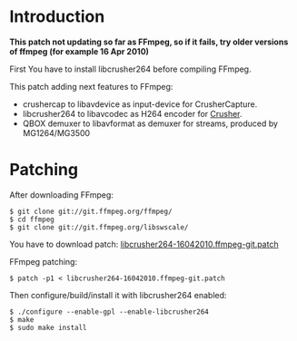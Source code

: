 # Introduction #

**This patch not updating so far as FFmpeg, so if it fails, try older versions of ffmpeg (for example 16 Apr 2010)**

First You have to install libcrusher264 before compiling FFmpeg.

This patch adding next features to FFmpeg:
  * crushercap to libavdevice as input-device for CrusherCapture.
  * libcrusher264 to libavcodec as H264 encoder for [Crusher](Crusher.md).
  * QBOX demuxer to libavformat as demuxer for streams, produced by MG1264/MG3500



# Patching #

After downloading FFmpeg:

```
$ git clone git://git.ffmpeg.org/ffmpeg/
$ cd ffmpeg
$ git clone git://git.ffmpeg.org/libswscale/
```

You have to download patch: [libcrusher264-16042010.ffmpeg-git.patch](http://tipok.org.ua/downloads/hardware/crusher264/patch/libcrusher264-16042010.ffmpeg-git.patch)

FFmpeg patching:

```
$ patch -p1 < libcrusher264-16042010.ffmpeg-git.patch
```

Then configure/build/install it with libcrusher264 enabled:

```
$ ./configure --enable-gpl --enable-libcrusher264
$ make
$ sudo make install
```